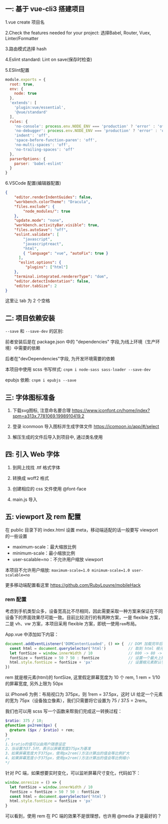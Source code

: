 ## 一: 基于 vue-cli3 搭建项目

1.vue create 项目名

2.Check the features needed for your project: 选择Babel, Router, Vuex, Linter/Formatter

3.路由模式选择 hash

4.Eslint standard: Lint on save(保存时检查)

5.ESlint配置

```js
module.exports = {
  root: true,
  env: {
    node: true
  },
  'extends': [
    'plugin:vue/essential',
    '@vue/standard'
  ],
  rules: {
    'no-console': process.env.NODE_ENV === 'production' ? 'error' : 'off',
    'no-debugger': process.env.NODE_ENV === 'production' ? 'error' : 'off',
    'indent': 'off',
    'space-before-function-paren': 'off',
    'no-multi-spaces': 'off',
    'no-trailing-spaces': 'off'
  },
  parserOptions: {
    parser: 'babel-eslint'
  }
}
```
6.VSCode 配置(编辑器配置)

``` json
{
    "editor.renderIndentGuides": false,
    "workbench.colorTheme": "Dracula",
    "files.exclude": {
        "node_modules/": true
    },
    "update.mode": "none",
    "workbench.activityBar.visible": true,
    "files.autoSave": "off",
    "eslint.validate": [
        "javascript",
        "javascriptreact",
        "html",
        { "language": "vue", "autoFix": true }
      ],
      "eslint.options": {
         "plugins": ["html"]
    },
    "terminal.integrated.rendererType": "dom",
    "editor.detectIndentation": false,
    "editor.tabSize": 2
}
```
这里让 tab 为 2 个空格

## 二: 项目依赖安装
`--save` 和 `--save-dev` 的区别:

前者安装后是在 package.json 中的 "dependencies" 字段,为线上环境（生产环境）中需要的依赖

后者在"devDependencies"字段, 为开发环境需要的依赖

本项目中使用 scss 书写样式: `cnpm i node-sass sass-loader --save-dev`

epubjs 依赖: `cnpm i epubjs --save`

## 三: 字体图标准备

1. 下载svg图标, 注意命名要合理 https://www.iconfont.cn/home/index?spm=a313x.7781069.1998910419.2

2. 登录 iconmoon 导入图标并生成字体文件 https://icomoon.io/app/#/select

3. 解压生成的文件后导入到项目中, 通过类名使用

## 四: 引入 Web 字体

1. 到网上找找 .ttf 格式字体

2. 转换成 woff2 格式

3. 创建相应的 css 文件使用 @font-face

4. main.js 导入

## 五: viewport 及 rem 配置
在 public 目录下的 index.html 设置 meta，移动端适配的话一般要写 viewport 的一些设置

- maximum-scale：最大缩放比例
- minimum-scale：最小缩放比例
- user-scalable=no：不允许用户缩放 viewport

本项目不允许用户缩放: `maximum-scale=1.0 minimum-scale=1.0 user-scalable=no`

更多移动端配置看这里 https://github.com/RubyLouvre/mobileHack

### rem 配置
考虑到手机类型众多，设备宽高比不尽相同，因此需要采取一种方案来保证在不同设备下的界面效果尽可能一致。目前比较流行的有两种方案，一是 flexible 方案，二是 vh、vw 方案，本项目采用 flexible 方案，即统一使用`rem`布局。

App.vue 中添加如下内容：

```js
document.addEventListener('DOMContentLoaded', () => {  // DOM 加载完毕后回调
  const html = document.querySelector('html')          // 取到 html 根元素
  let fontSize = window.innerWidth / 10                // 800 -> 80 -> 1rem = 80px 总是假定 10 个 rem 就是一个屏幕的宽度
  fontSize = fontSize > 50 ? 50 : fontSize             // 设置一个最大上限，一般都是 50 
  html.style.fontSize = fontSize + 'px'                // 设置根元素默认字体大小
})
```
rem 就是根元素(html)的 fontSize, 这里假定屏幕宽度为 10 个 rem, 1 rem = 1/10 的屏幕宽度, 另外上限为 50px

以 iPhone6 为例：布局视口为 375px，则 1rem = 37.5px，这时 UI 给定一个元素的宽为 75px（设备独立像素），我们只需要将它设置为 75 / 37.5 = 2rem。

我们也可以用 scss 写一个函数来帮我们完成这一转换过程：
```scss
$ratio: 375 / 10;
@function px2rem($px) {
  @return ($px / $ratio) + rem;
}
/*
1、$ratio的值可以由用户随意设定
2、当设置为37.5时，表示以屏幕宽度375px为基准
3、如果屏幕宽度大于375px，使用px2rem()方法计算出的值会等比例扩大
4、如果屏幕宽度小于375px，使用px2rem()方法计算出的值会等比例缩小
*/
```


针对 PC 端，如果想要实时变化，可以监听屏幕尺寸变化，代码如下：

``` js
window.onresize = () => {
  let fontSize = window.innerWidth / 10
  fontSize = fontSize > 50 ? 50 : fontSize
  const html = document.querySelector('html')
  html.style.fontSize = fontSize + 'px'
}
```
可以看到，使用 rem 在 PC 端的效果不是很理想，也许用 @media 才是最好的？
